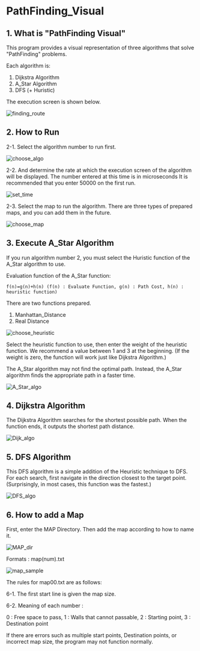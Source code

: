  # PathFinding_Visual

 ## 1. What is "PathFinding Visual"
 This program provides a visual representation of three algorithms that solve "PathFinding" problems.

Each algorithm is:
1. Dijkstra Algorithm
2. A_Star Algorithm
3. DFS (+ Huristic)

The execution screen is shown below.

![finding_route](./img/finding_route.PNG)
 
 ## 2. How to Run 
2-1. Select the algorithm number to run first.

![choose_algo](./img/choose_algo.PNG)

2-2. And determine the rate at which the execution screen of the algorithm will be displayed. The number entered at this time is in microseconds It is recommended that you enter 50000 on the first run.

![set_time](./img/set_time.PNG)

2-3. Select the map to run the algorithm. There are three types of prepared maps, and you can add them in the future.

![choose_map](./img/choose_map.PNG)

 ## 3. Execute A_Star Algorithm
If you run algorithm number 2, you must select the Huristic function of the A_Star algorithm to use.

Evaluation function of the A_Star function: 
    
    f(n)=g(n)+h(n) (f(n) : Evaluate Function, g(n) : Path Cost, h(n) : heuristic function)

There are two functions prepared.
1. Manhattan_Distance
2. Real Distance

![choose_heuristic](./img/choose_heuristic.PNG)

Select the heuristic function to use, then enter the weight of the heuristic function. We recommend a value between 1 and 3 at the beginning. (If the weight is zero, the function will work just like Dijkstra Algorithm.)

The A_Star algorithm may not find the optimal path. Instead, the A_Star algorithm finds the appropriate path in a faster time.

![A_Star_algo](./img/A_Star_algo.PNG)

 ## 4. Dijkstra Algorithm
The Dijkstra Algorithm searches for the shortest possible path. When the function ends, it outputs the shortest path distance.
 
![Dijk_algo](./img/Dijk_algo.PNG)

 ## 5. DFS Algorithm
This DFS algorithm is a simple addition of the Heuristic technique to DFS.
For each search, first navigate in the direction closest to the target point.
(Surprisingly, in most cases, this function was the fastest.)

![DFS_algo](./img/DFS_algo.PNG)

 ## 6. How to add a Map
First, enter the MAP Directory. Then add the map according to how to name it.

![MAP_dir](./img/MAP_dir.PNG)

Formats : map(num).txt

![map_sample](./img/map_sample.PNG)

The rules for map00.txt are as follows:

6-1. The first start line is given the map size.

6-2. Meaning of each number : 

0 : Free space to pass, 1 : Walls that cannot passable, 2 : Starting point, 3 : Destination point
 
If there are errors such as multiple start points, Destination points, or incorrect map size, the program may not function normally.
